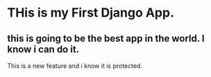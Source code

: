 # THis is my First Django App. 

## this is going to be the best app in the world. I know i can do it. 

This is a new feature and i know it is protected.